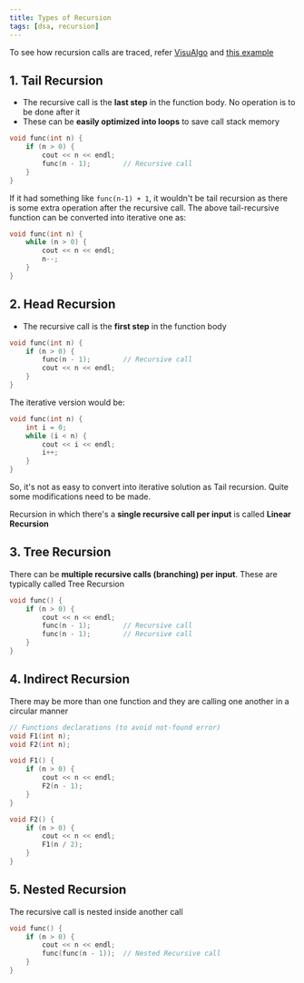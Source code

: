 ```yaml
---
title: Types of Recursion
tags: [dsa, recursion]
---
```


To see how recursion calls are traced, refer [VisuAlgo](https://visualgo.net/en/recursion)
and [this example](/code-journal/dsa/dsa/recursion/4-recurrence-master-thm#tracing-recursion-calls)

## 1. Tail Recursion

- The recursive call is the **last step** in the function body. No operation is to be done after it
- These can be **easily optimized into loops** to save call stack memory

```cpp
void func(int n) {
    if (n > 0) {
        cout << n << endl;
        func(n - 1);        // Recursive call
    }
}
```

If it had something like `func(n-1) + 1`, it wouldn't be tail recursion as there is some extra operation after the recursive call. The above tail-recursive function can be converted into iterative one as:

```cpp
void func(int n) {
    while (n > 0) {
        cout << n << endl;
        n--;
    }
}
```

## 2. Head Recursion

- The recursive call is the **first step** in the function body

```cpp
void func(int n) {
    if (n > 0) {
        func(n - 1);        // Recursive call
        cout << n << endl;
    }
}
```

The iterative version would be:

```cpp
void func(int n) {
    int i = 0;
    while (i < n) {
        cout << i << endl;
        i++;
    }
}
```

So, it's not as easy to convert into iterative solution as Tail recursion. Quite some modifications need to be made.

Recursion in which there's a **single recursive call per input** is called **Linear Recursion**

## 3. Tree Recursion

There can be **multiple recursive calls (branching) per input**. These are typically called Tree Recursion

```cpp
void func() {
    if (n > 0) {
        cout << n << endl;
        func(n - 1);        // Recursive call
        func(n - 1);        // Recursive call
    }
}
```

## 4. Indirect Recursion

There may be more than one function and they are calling one another in a circular manner

```cpp
// Functions declarations (to avoid not-found error)
void F1(int n);
void F2(int n);

void F1() {
    if (n > 0) {
        cout << n << endl;
        F2(n - 1);
    }
}

void F2() {
    if (n > 0) {
        cout << n << endl;
        F1(n / 2);
    }
}
```

## 5. Nested Recursion

The recursive call is nested inside another call

```cpp
void func() {
    if (n > 0) {
        cout << n << endl;
        func(func(n - 1));  // Nested Recursive call
    }
}
```
